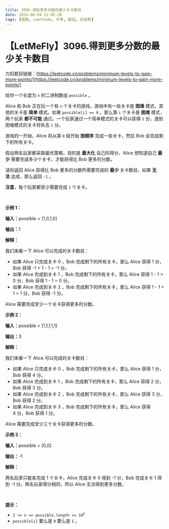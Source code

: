 ```yaml
---
title: 3096.得到更多分数的最少关卡数目
date: 2024-06-04 22-05-26
tags: [题解, LeetCode, 中等, 数组, 前缀和]
---
```


# 【LetMeFly】3096.得到更多分数的最少关卡数目

力扣题目链接：[https://leetcode.cn/problems/minimum-levels-to-gain-more-points/](https://leetcode.cn/problems/minimum-levels-to-gain-more-points/)

<p>给你一个长度为 <code>n</code>&nbsp;的二进制数组&nbsp;<code>possible</code>&nbsp;。</p>

<p>Alice 和 Bob 正在玩一个有 <code>n</code> 个关卡的游戏，游戏中有一些关卡是 <strong>困难</strong>&nbsp;模式，其他的关卡是 <strong>简单</strong>&nbsp;模式。如果&nbsp;<code>possible[i] == 0</code>&nbsp;，那么第&nbsp;<code>i</code> 个关卡是 <strong>困难</strong>&nbsp;模式，两个玩家&nbsp;<strong>都不可能</strong> 通过。一个玩家通过一个简单模式的关卡可以获得 <code>1</code>&nbsp;分，遇到困难模式的关卡将失去 <code>1</code>&nbsp;分。</p>

<p>游戏的一开始，Alice 将从第 <code>0</code>&nbsp;级开始 <strong>按顺序</strong> 完成一些关卡，然后 Bob 会完成剩下的所有关卡。</p>

<p>假设两名玩家都采取最优策略，目的是&nbsp;<strong>最大化</strong>&nbsp;自己的得分，Alice 想知道自己&nbsp;<strong>最少</strong> 需要完成多少个关卡，才能获得比 Bob 更多的分数。</p>

<p>请你返回 Alice 获得比 Bob 更多的分数所需要完成的 <strong>最少</strong> 关卡数目，如果 <strong>无法</strong>&nbsp;达成，那么返回 <code>-1</code>&nbsp;。</p>

<p><strong>注意</strong>，每个玩家都至少需要完成&nbsp;<code>1</code> 个关卡。</p>

<p>&nbsp;</p>

<p><strong class="example">示例 1：</strong></p>

<div class="example-block">
<p><span class="example-io"><b>输入：</b>possible = [1,0,1,0]</span></p>

<p><span class="example-io"><b>输出：</b>1</span></p>

<p><strong>解释：</strong></p>

<p>我们来看一下 Alice 可以完成的关卡数目：</p>

<ul>
	<li>如果 Alice 只完成关卡 0 ，Bob 完成剩下的所有关卡，那么 Alice 获得 1 分，Bob 获得 -1 + 1 - 1 = -1 分。</li>
	<li>如果 Alice 完成到关卡 1 ，Bob 完成剩下的所有关卡，那么 Alice 获得&nbsp;1 - 1 = 0 分，Bob 获得 1 - 1 = 0 分。</li>
	<li>如果 Alice 完成到关卡 2 ，Bob 完成剩下的所有关卡，那么 Alice 获得&nbsp;1 - 1 + 1 = 1 分，Bob 获得 -1 分。</li>
</ul>

<p>Alice 需要完成至少一个关卡获得更多的分数。</p>
</div>

<p><strong class="example">示例 2：</strong></p>

<div class="example-block">
<p><span class="example-io"><b>输入：</b>possible = [1,1,1,1,1]</span></p>

<p><span class="example-io"><b>输出：</b>3</span></p>

<p><strong>解释：</strong></p>

<p>我们来看一下 Alice 可以完成的关卡数目：</p>

<ul>
	<li>如果 Alice 只完成关卡 0 ，Bob 完成剩下的所有关卡，那么 Alice 获得 1 分，Bob 获得 4 分。</li>
	<li>如果 Alice 完成到关卡 1 ，Bob 完成剩下的所有关卡，那么 Alice 获得&nbsp;2 分，Bob 获得 3 分。</li>
	<li>如果 Alice 完成到关卡 2 ，Bob 完成剩下的所有关卡，那么 Alice 获得&nbsp;3 分，Bob 获得 2&nbsp;分。</li>
	<li>如果 Alice 完成到关卡 3&nbsp;，Bob 完成剩下的所有关卡，那么 Alice 获得 4&nbsp;分，Bob 获得 1&nbsp;分。</li>
</ul>

<p>Alice 需要完成至少三个关卡获得更多的分数。</p>
</div>

<p><strong class="example">示例 3：</strong></p>

<div class="example-block">
<p><span class="example-io"><b>输入：</b>possible = [0,0]</span></p>

<p><span class="example-io"><b>输出：</b>-1</span></p>

<p><strong>解释：</strong></p>

<p>两名玩家只能各完成 1 个关卡，Alice 完成关卡 0 得到 -1 分，Bob 完成关卡 1 得到 -1 分。两名玩家得分相同，所以 Alice 无法得到更多分数。</p>
</div>

<p>&nbsp;</p>

<p><strong>提示：</strong></p>

<ul>
	<li><code>2 &lt;= n == possible.length &lt;= 10<sup>5</sup></code></li>
	<li><code>possible[i]</code>&nbsp;要么是&nbsp;<code>0</code>&nbsp;要么是&nbsp;<code>1</code> 。</li>
</ul>


    